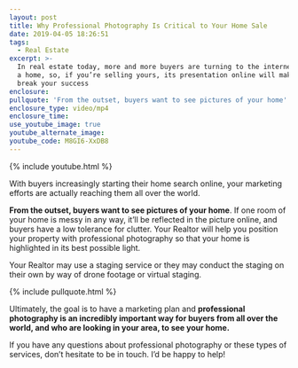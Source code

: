 ```yaml
---
layout: post
title: Why Professional Photography Is Critical to Your Home Sale
date: 2019-04-05 18:26:51
tags:
  - Real Estate
excerpt: >-
  In real estate today, more and more buyers are turning to the internet to find
  a home, so, if you’re selling yours, its presentation online will make or
  break your success
enclosure:
pullquote: 'From the outset, buyers want to see pictures of your home'
enclosure_type: video/mp4
enclosure_time:
use_youtube_image: true
youtube_alternate_image:
youtube_code: M8GI6-XxDB8
---
```


{% include youtube.html %}

With buyers increasingly starting their home search online, your marketing efforts are actually reaching them all over the world.&nbsp;

**From the outset, buyers want to see pictures of your home**. If one room of your home is messy in any way, it’ll be reflected in the picture online, and buyers have a low tolerance for clutter. Your Realtor will help you position your property with professional photography so that your home is highlighted in its best possible light.&nbsp;

Your Realtor may use a staging service or they may conduct the staging on their own by way of drone footage or virtual staging.

{% include pullquote.html %}&nbsp;

Ultimately, the goal is to have a marketing plan and **professional photography is an incredibly important way for buyers from all over the world, and who are looking in your area, to see your home. &nbsp;**

If you have any questions about professional photography or these types of services, don’t hesitate to be in touch. I’d be happy to help!&nbsp;<br>&nbsp;